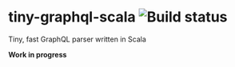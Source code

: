 # tiny-graphql-scala ![Build status](https://travis-ci.org/styczynski/tiny-graphql-scala.svg?branch=master)
Tiny, fast GraphQL parser written in Scala

**Work in progress**
